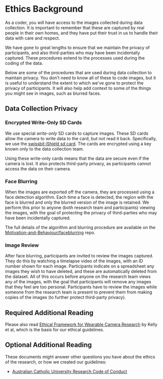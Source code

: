 # Ethics Background

As a coder, you will have access to the images collected during data collection.
It is important to remember that these are captured by real people in their own homes, and they have put their trust in us to handle their data with care and respect.

We have gone to great lengths to ensure that we maintain the privacy of participants, and also third-parties who may have been incidentally captured.
These procedures extend to the processes used during the coding of the data.

Below are some of the procedures that are used during data collection to maintain privacy.
You don't need to know all of these to code images, but it is useful to understand the extent to which we've gone to protect the privacy of participants.
It will also help add context to some of the things you might see in images, such as blurred faces.

## Data Collection Privacy

### Encrypted Write-Only SD Cards

We use special *write-only* SD cards to capture images.
These SD cards allow the camera to write data to the card, but not read it back.
Specifically, we use the [swissbit iShield sd card](https://www.swissbit.com/en/products/security-products/ishield-archive-and-ishield-camera/).
The cards are encrypted using a key known only to the data collection team.

Using these write-only cards means that the data are secure even if the camera is lost.
It also protects third-party privacy, as participants cannot access the data on their camera.

### Face Blurring

When the images are exported off the camera, they are processed using a face detection algorithm.
Each time a face is detected, the region with the face is blurred and only the blurred version of the image is retained.
We perform this prior to anyone (both research team and participants) viewing the images, with the goal of protecting the privacy of third-parties who may have been incidentally captured.

The full details of the algorithm and blurring procedure are available on the [Motivation-and-Behaviour/faceblurring](https://github.com/Motivation-and-Behaviour/faceblurring) repo.

### Image Review

After face blurring, participants are invited to review the images captured.
They do this by watching a timelapse video of the images, with an ID number shown for each image.
Participants indicate on a spreadsheet any images they wish to have deleted, and these are automatically deleted from the dataset.
All of this occurs before anyone on the research team views any of the images, with the goal that participants will remove any images that they feel are too personal.
Participants have to review the images while someone from the research team is present to prevent them from making copies of the images (to further protect third-party privacy).

## Required Additional Reading

Please also read [Ethical Framework for Wearable Camera Research](https://doi.org/10.1016/j.amepre.2012.11.006) by Kelly et al, which is the basis for our ethical guidelines.

## Optional Additional Reading

These documents might answer other questions you have about the ethics of the research, or how we created our guidelines:

* [Australian Catholic University Research Code of Conduct](https://policies.acu.edu.au/736355)
